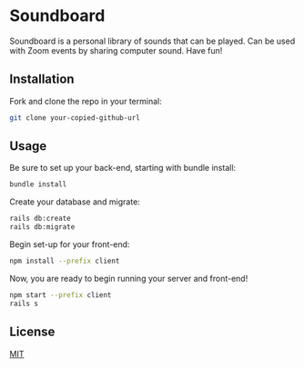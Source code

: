 # Soundboard

Soundboard is a personal library of sounds that can be played. Can be used with Zoom events by sharing computer sound. Have fun!

## Installation

Fork and clone the repo in your terminal:

```bash
git clone your-copied-github-url
```

## Usage

Be sure to set up your back-end, starting with bundle install:

```bash
bundle install
```

Create your database and migrate:

```bash
rails db:create
rails db:migrate
```

Begin set-up for your front-end:

```bash
npm install --prefix client
```

Now, you are ready to begin running your server and front-end!

```bash
npm start --prefix client
rails s
```

## License
[MIT](https://choosealicense.com/licenses/mit/)